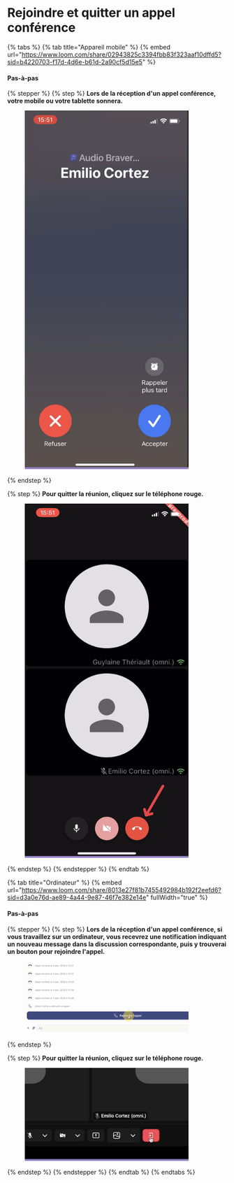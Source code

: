 # Rejoindre et quitter un appel conférence

{% tabs %}
{% tab title="Appareil mobile" %}
{% embed url="https://www.loom.com/share/02943825c3394fbb83f323aaf10dffd5?sid=b4220703-f17d-4d6e-b61d-2a90cf5d15e5" %}

#### Pas-à-pas

{% stepper %}
{% step %}
**Lors de la réception d'un appel conférence, votre mobile ou votre tablette sonnera.**

<div align="left"><figure><img src="../../.gitbook/assets/rejoindre-et-quitter-un appel-sur-un-appareil-mobile - Recevoir un appel.png" alt="" width="375"><figcaption></figcaption></figure></div>
{% endstep %}

{% step %}
**Pour quitter la réunion, cliquez sur le téléphone rouge.**

<div align="left"><figure><img src="../../.gitbook/assets/rejoindre-et-quitter-un appel-sur-un-appareil-mobile - Quitter un appel.png" alt="" width="375"><figcaption></figcaption></figure></div>
{% endstep %}
{% endstepper %}
{% endtab %}

{% tab title="Ordinateur" %}
{% embed url="https://www.loom.com/share/8013e27f81b7455492984b192f2eefd6?sid=d3a0e76d-ae89-4a44-9e87-46f7e382e14e" fullWidth="true" %}

#### Pas-à-pas

{% stepper %}
{% step %}
**Lors de la réception d'un appel conférence, si vous travaillez sur un ordinateur, vous recevrez une notification indiquant un nouveau message dans la discussion correspondante, puis y trouverai un bouton pour rejoindre l'appel.**

<div align="left"><figure><img src="../../.gitbook/assets/rejoindre-et-quitter-un-appel-sur-lordinateur - Rejoindre lappel.png" alt="" width="375"><figcaption></figcaption></figure></div>
{% endstep %}

{% step %}
**Pour quitter la réunion, cliquez sur le téléphone rouge.**

<div align="left"><figure><img src="../../.gitbook/assets/rejoindre-et-quitter-un-appel-sur-lordinateur - Quitter lappel.png" alt="" width="375"><figcaption></figcaption></figure></div>
{% endstep %}
{% endstepper %}
{% endtab %}
{% endtabs %}

